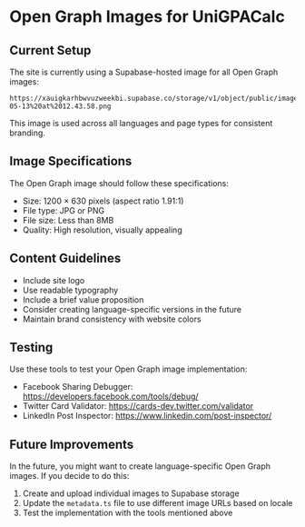 # Open Graph Images for UniGPACalc

## Current Setup

The site is currently using a Supabase-hosted image for all Open Graph images:

```
https://xauigkarhbwvuzweekbi.supabase.co/storage/v1/object/public/images//Screenshot%202025-05-13%20at%2012.43.58.png
```

This image is used across all languages and page types for consistent branding.

## Image Specifications

The Open Graph image should follow these specifications:

- Size: 1200 × 630 pixels (aspect ratio 1.91:1)
- File type: JPG or PNG
- File size: Less than 8MB
- Quality: High resolution, visually appealing

## Content Guidelines

- Include site logo
- Use readable typography
- Include a brief value proposition
- Consider creating language-specific versions in the future
- Maintain brand consistency with website colors

## Testing

Use these tools to test your Open Graph image implementation:
- Facebook Sharing Debugger: https://developers.facebook.com/tools/debug/
- Twitter Card Validator: https://cards-dev.twitter.com/validator
- LinkedIn Post Inspector: https://www.linkedin.com/post-inspector/

## Future Improvements

In the future, you might want to create language-specific Open Graph images. If you decide to do this:

1. Create and upload individual images to Supabase storage
2. Update the `metadata.ts` file to use different image URLs based on locale
3. Test the implementation with the tools mentioned above 